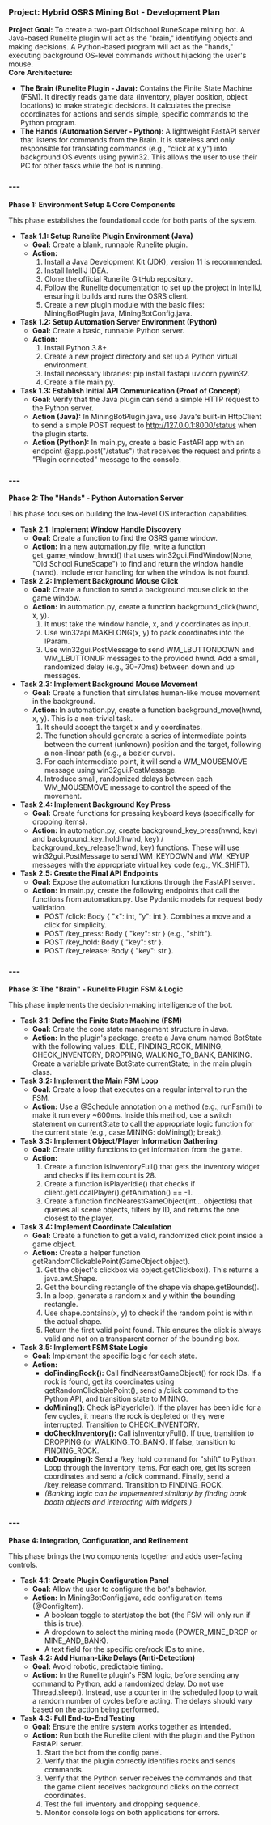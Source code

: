 ### **Project: Hybrid OSRS Mining Bot \- Development Plan**

**Project Goal:** To create a two-part Oldschool RuneScape mining bot. A Java-based Runelite plugin will act as the "brain," identifying objects and making decisions. A Python-based program will act as the "hands," executing background OS-level commands without hijacking the user's mouse.  
**Core Architecture:**

* **The Brain (Runelite Plugin \- Java):** Contains the Finite State Machine (FSM). It directly reads game data (inventory, player position, object locations) to make strategic decisions. It calculates the precise coordinates for actions and sends simple, specific commands to the Python program.  
* **The Hands (Automation Server \- Python):** A lightweight FastAPI server that listens for commands from the Brain. It is stateless and only responsible for translating commands (e.g., "click at x,y") into background OS events using pywin32. This allows the user to use their PC for other tasks while the bot is running.

### ---

**Phase 1: Environment Setup & Core Components**

This phase establishes the foundational code for both parts of the system.

* **Task 1.1: Setup Runelite Plugin Environment (Java)**  
  * **Goal:** Create a blank, runnable Runelite plugin.  
  * **Action:**  
    1. Install a Java Development Kit (JDK), version 11 is recommended.  
    2. Install IntelliJ IDEA.  
    3. Clone the official Runelite GitHub repository.  
    4. Follow the Runelite documentation to set up the project in IntelliJ, ensuring it builds and runs the OSRS client.  
    5. Create a new plugin module with the basic files: MiningBotPlugin.java, MiningBotConfig.java.  
* **Task 1.2: Setup Automation Server Environment (Python)**  
  * **Goal:** Create a basic, runnable Python server.  
  * **Action:**  
    1. Install Python 3.8+.  
    2. Create a new project directory and set up a Python virtual environment.  
    3. Install necessary libraries: pip install fastapi uvicorn pywin32.  
    4. Create a file main.py.  
* **Task 1.3: Establish Initial API Communication (Proof of Concept)**  
  * **Goal:** Verify that the Java plugin can send a simple HTTP request to the Python server.  
  * **Action (Java):** In MiningBotPlugin.java, use Java's built-in HttpClient to send a simple POST request to http://127.0.0.1:8000/status when the plugin starts.  
  * **Action (Python):** In main.py, create a basic FastAPI app with an endpoint @app.post("/status") that receives the request and prints a "Plugin connected" message to the console.

### ---

**Phase 2: The "Hands" \- Python Automation Server**

This phase focuses on building the low-level OS interaction capabilities.

* **Task 2.1: Implement Window Handle Discovery**  
  * **Goal:** Create a function to find the OSRS game window.  
  * **Action:** In a new automation.py file, write a function get\_game\_window\_hwnd() that uses win32gui.FindWindow(None, "Old School RuneScape") to find and return the window handle (hwnd). Include error handling for when the window is not found.  
* **Task 2.2: Implement Background Mouse Click**  
  * **Goal:** Create a function to send a background mouse click to the game window.  
  * **Action:** In automation.py, create a function background\_click(hwnd, x, y).  
    1. It must take the window handle, x, and y coordinates as input.  
    2. Use win32api.MAKELONG(x, y) to pack coordinates into the lParam.  
    3. Use win32gui.PostMessage to send WM\_LBUTTONDOWN and WM\_LBUTTONUP messages to the provided hwnd. Add a small, randomized delay (e.g., 30-70ms) between down and up messages.  
* **Task 2.3: Implement Background Mouse Movement**  
  * **Goal:** Create a function that simulates human-like mouse movement in the background.  
  * **Action:** In automation.py, create a function background\_move(hwnd, x, y). This is a non-trivial task.  
    1. It should accept the target x and y coordinates.  
    2. The function should generate a series of intermediate points between the current (unknown) position and the target, following a non-linear path (e.g., a bezier curve).  
    3. For each intermediate point, it will send a WM\_MOUSEMOVE message using win32gui.PostMessage.  
    4. Introduce small, randomized delays between each WM\_MOUSEMOVE message to control the speed of the movement.  
* **Task 2.4: Implement Background Key Press**  
  * **Goal:** Create functions for pressing keyboard keys (specifically for dropping items).  
  * **Action:** In automation.py, create background\_key\_press(hwnd, key) and background\_key\_hold(hwnd, key) / background\_key\_release(hwnd, key) functions. These will use win32gui.PostMessage to send WM\_KEYDOWN and WM\_KEYUP messages with the appropriate virtual key code (e.g., VK\_SHIFT).  
* **Task 2.5: Create the Final API Endpoints**  
  * **Goal:** Expose the automation functions through the FastAPI server.  
  * **Action:** In main.py, create the following endpoints that call the functions from automation.py. Use Pydantic models for request body validation.  
    * POST /click: Body { "x": int, "y": int }. Combines a move and a click for simplicity.  
    * POST /key\_press: Body { "key": str } (e.g., "shift").  
    * POST /key\_hold: Body { "key": str }.  
    * POST /key\_release: Body { "key": str }.

### ---

**Phase 3: The "Brain" \- Runelite Plugin FSM & Logic**

This phase implements the decision-making intelligence of the bot.

* **Task 3.1: Define the Finite State Machine (FSM)**  
  * **Goal:** Create the core state management structure in Java.  
  * **Action:** In the plugin's package, create a Java enum named BotState with the following values: IDLE, FINDING\_ROCK, MINING, CHECK\_INVENTORY, DROPPING, WALKING\_TO\_BANK, BANKING. Create a variable private BotState currentState; in the main plugin class.  
* **Task 3.2: Implement the Main FSM Loop**  
  * **Goal:** Create a loop that executes on a regular interval to run the FSM.  
  * **Action:** Use a @Schedule annotation on a method (e.g., runFsm()) to make it run every \~600ms. Inside this method, use a switch statement on currentState to call the appropriate logic function for the current state (e.g., case MINING: doMining(); break;).  
* **Task 3.3: Implement Object/Player Information Gathering**  
  * **Goal:** Create utility functions to get information from the game.  
  * **Action:**  
    1. Create a function isInventoryFull() that gets the inventory widget and checks if its item count is 28\.  
    2. Create a function isPlayerIdle() that checks if client.getLocalPlayer().getAnimation() \== \-1.  
    3. Create a function findNearestGameObject(int... objectIds) that queries all scene objects, filters by ID, and returns the one closest to the player.  
* **Task 3.4: Implement Coordinate Calculation**  
  * **Goal:** Create a function to get a valid, randomized click point inside a game object.  
  * **Action:** Create a helper function getRandomClickablePoint(GameObject object).  
    1. Get the object's clickbox via object.getClickbox(). This returns a java.awt.Shape.  
    2. Get the bounding rectangle of the shape via shape.getBounds().  
    3. In a loop, generate a random x and y within the bounding rectangle.  
    4. Use shape.contains(x, y) to check if the random point is within the actual shape.  
    5. Return the first valid point found. This ensures the click is always valid and not on a transparent corner of the bounding box.  
* **Task 3.5: Implement FSM State Logic**  
  * **Goal:** Implement the specific logic for each state.  
  * **Action:**  
    * **doFindingRock():** Call findNearestGameObject() for rock IDs. If a rock is found, get its coordinates using getRandomClickablePoint(), send a /click command to the Python API, and transition state to MINING.  
    * **doMining():** Check isPlayerIdle(). If the player has been idle for a few cycles, it means the rock is depleted or they were interrupted. Transition to CHECK\_INVENTORY.  
    * **doCheckInventory():** Call isInventoryFull(). If true, transition to DROPPING (or WALKING\_TO\_BANK). If false, transition to FINDING\_ROCK.  
    * **doDropping():** Send a /key\_hold command for "shift" to Python. Loop through the inventory items. For each ore, get its screen coordinates and send a /click command. Finally, send a /key\_release command. Transition to FINDING\_ROCK.  
    * *(Banking logic can be implemented similarly by finding bank booth objects and interacting with widgets.)*

### ---

**Phase 4: Integration, Configuration, and Refinement**

This phase brings the two components together and adds user-facing controls.

* **Task 4.1: Create Plugin Configuration Panel**  
  * **Goal:** Allow the user to configure the bot's behavior.  
  * **Action:** In MiningBotConfig.java, add configuration items (@ConfigItem).  
    * A boolean toggle to start/stop the bot (the FSM will only run if this is true).  
    * A dropdown to select the mining mode (POWER\_MINE\_DROP or MINE\_AND\_BANK).  
    * A text field for the specific ore/rock IDs to mine.  
* **Task 4.2: Add Human-Like Delays (Anti-Detection)**  
  * **Goal:** Avoid robotic, predictable timing.  
  * **Action:** In the Runelite plugin's FSM logic, before sending any command to Python, add a randomized delay. Do not use Thread.sleep(). Instead, use a counter in the scheduled loop to wait a random number of cycles before acting. The delays should vary based on the action being performed.  
* **Task 4.3: Full End-to-End Testing**  
  * **Goal:** Ensure the entire system works together as intended.  
  * **Action:** Run both the Runelite client with the plugin and the Python FastAPI server.  
    1. Start the bot from the config panel.  
    2. Verify that the plugin correctly identifies rocks and sends commands.  
    3. Verify that the Python server receives the commands and that the game client receives background clicks on the correct coordinates.  
    4. Test the full inventory and dropping sequence.  
    5. Monitor console logs on both applications for errors.